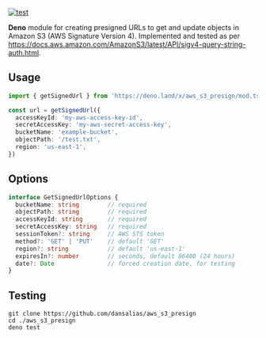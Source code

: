 [![test](https://github.com/dansalias/aws_s3_presign/actions/workflows/test.yml/badge.svg)](https://github.com/dansalias/aws_s3_presign/actions/workflows/test.yml)

__Deno__ module for creating presigned URLs to get and update objects in Amazon
S3 (AWS Signature Version 4). Implemented and tested as per
https://docs.aws.amazon.com/AmazonS3/latest/API/sigv4-query-string-auth.html.

## Usage
```ts
import { getSignedUrl } from 'https://deno.land/x/aws_s3_presign/mod.ts'

const url = getSignedUrl({
  accessKeyId: 'my-aws-access-key-id',
  secretAccessKey: 'my-aws-secret-access-key',
  bucketName: 'example-bucket',
  objectPath: '/test.txt',
  region: 'us-east-1',
})
```

## Options
```ts
interface GetSignedUrlOptions {
  bucketName: string        // required
  objectPath: string        // required
  accessKeyId: string       // required
  secretAccessKey: string   // required
  sessionToken?: string     // AWS STS token
  method?: 'GET' | 'PUT'    // default 'GET'
  region?: string           // default 'us-east-1'
  expiresIn?: number        // seconds, default 86400 (24 hours)
  date?: Date               // forced creation date, for testing
}
```

## Testing
```
git clone https://github.com/dansalias/aws_s3_presign
cd ./aws_s3_presign
deno test
```
